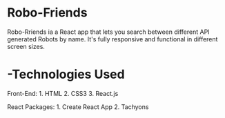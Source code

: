 # Robo-Friends
Robo-Rriends ia a React app that lets you search between different API generated Robots by name. It's fully responsive and functional in different screen sizes.
# -Technologies Used
  Front-End:
     1. HTML
     2. CSS3
     3. React.js
     
  React Packages:
     1. Create React App
     2. Tachyons
